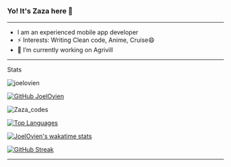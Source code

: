 ### Yo! It's Zaza here 👋
***
- I am an experienced mobile app developer
- ⚡ Interests: Writing Clean code, Anime, Cruise😄 
- 🔭 I’m currently working on Agrivill

***
Stats

  <img src="https://komarev.com/ghpvc/?username=joelovien" alt="joelovien" />
  
  [![GitHub JoelOvien](https://img.shields.io/github/followers/joelovien?label=follow&style=social)](https://github.com/JoelOvien)
  
  <img src="https://wakatime.com/badge/user/b97840e3-2797-4e07-9a52-79ae207b4ffb.svg" alt="Zaza_codes"/>
  
  [![Top Languages](https://github-readme-stats.vercel.app/api/top-langs/?username=joelovien&layout=compact&theme=dark&hide_border=true)](https://github.com/JoelOvien)
  
  [![JoelOvien's wakatime stats](https://github-readme-stats.vercel.app/api/wakatime?username=Zaza_codes&layout=compact&theme=dark&hide_border=true)](https://github.com/anuraghazra/github-readme-stats)
  
  [![GitHub Streak](http://github-readme-streak-stats.herokuapp.com?user=JoelOvien&show_icons=true&theme=dark&hide_border=true&date_format=M%20j%5B%2C%20Y%5D)](https://git.io/streak-stats)

***

